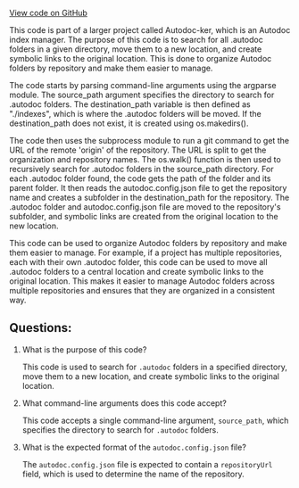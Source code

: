 [View code on GitHub](https://github.com/dahifi/autodoc-ker/capture_index.py)

This code is part of a larger project called Autodoc-ker, which is an Autodoc index manager. The purpose of this code is to search for all .autodoc folders in a given directory, move them to a new location, and create symbolic links to the original location. This is done to organize Autodoc folders by repository and make them easier to manage.

The code starts by parsing command-line arguments using the argparse module. The source_path argument specifies the directory to search for .autodoc folders. The destination_path variable is then defined as "./indexes", which is where the .autodoc folders will be moved. If the destination_path does not exist, it is created using os.makedirs().

The code then uses the subprocess module to run a git command to get the URL of the remote 'origin' of the repository. The URL is split to get the organization and repository names. The os.walk() function is then used to recursively search for .autodoc folders in the source_path directory. For each .autodoc folder found, the code gets the path of the folder and its parent folder. It then reads the autodoc.config.json file to get the repository name and creates a subfolder in the destination_path for the repository. The .autodoc folder and autodoc.config.json file are moved to the repository's subfolder, and symbolic links are created from the original location to the new location.

This code can be used to organize Autodoc folders by repository and make them easier to manage. For example, if a project has multiple repositories, each with their own .autodoc folder, this code can be used to move all .autodoc folders to a central location and create symbolic links to the original location. This makes it easier to manage Autodoc folders across multiple repositories and ensures that they are organized in a consistent way.
## Questions: 
 1. What is the purpose of this code?
    
    This code is used to search for `.autodoc` folders in a specified directory, move them to a new location, and create symbolic links to the original location.

2. What command-line arguments does this code accept?
    
    This code accepts a single command-line argument, `source_path`, which specifies the directory to search for `.autodoc` folders.

3. What is the expected format of the `autodoc.config.json` file?
    
    The `autodoc.config.json` file is expected to contain a `repositoryUrl` field, which is used to determine the name of the repository.